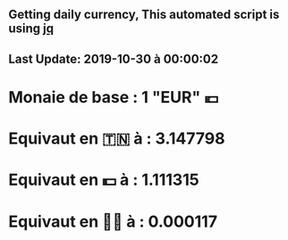 ## Getting daily currency, This automated script is using [jq](https://stedolan.github.io/jq/)
## Last Update:  2019-10-30 à 00:00:02
 # Monaie de base : 1 "EUR" 💶 
 # Equivaut en 🇹🇳 à :  3.147798 
 # Equivaut en 💵 à : 1.111315
 # Equivaut en 🐱‍💻 à :  0.000117
